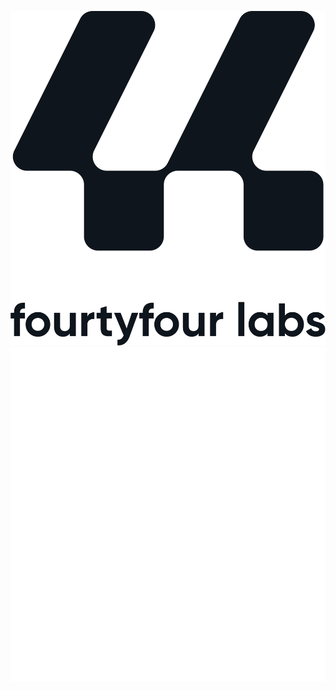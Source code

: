 <p align="center">
  <img src="https://github.com/44-Labs/.github/raw/main/profile/light-image.svg#gh-light-mode-only" alt="Light Mode">
  <img src="https://github.com/44-Labs/.github/raw/main/profile/dark-image.svg#gh-dark-mode-only" alt="Dark Mode">
</p>